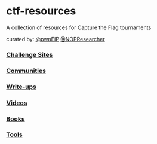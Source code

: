 # ctf-resources
A collection of resources for Capture the Flag tournaments

curated by: [@pwnEIP](https://twitter.com/pwneip)
            [@NOPResearcher](https://twitter.com/nopresearcher)

### [Challenge Sites](challengesites.md)
### [Communities](communities.md)
### [Write-ups](writeups.md)
### [Videos](videos.md)
### [Books](books.md)
### [Tools](tools.md)
